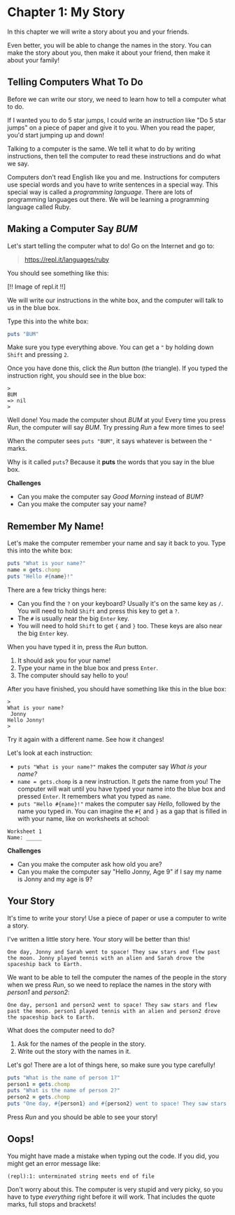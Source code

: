 # Chapter 1: My Story

In this chapter we will write a story about you and your friends.

Even better, you will be able to change the names in the story. You can make the story about you, then make it about your friend, then make it about your family!

## Telling Computers What To Do

Before we can write our story, we need to learn how to tell a computer what to do.

If I wanted you to do 5 star jumps, I could write an *instruction* like "Do 5 star jumps" on a piece of paper and give it to you. When you read the paper, you'd start jumping up and down!

Talking to a computer is the same. We tell it what to do by writing instructions, then tell the computer to read these instructions and do what we say.

Computers don't read English like you and me. Instructions for computers use special words and you have to write sentences in a special way. This special way is called a *programming language*. There are lots of programming languages out there. We will be learning a programming language called Ruby.

## Making a Computer Say *BUM*

Let's start telling the computer what to do! Go on the Internet and go to:

> https://repl.it/languages/ruby

You should see something like this:

[!! Image of repl.it !!]

We will write our instructions in the white box, and the computer will talk to us in the blue box.

Type this into the white box:

```ruby
puts "BUM"
```

Make sure you type everything above. You can get a `"` by holding down `Shift` and pressing `2`.

Once you have done this, click the *Run* button (the triangle). If you typed the instruction right, you should see in the blue box:

```
>
BUM
=> nil
>
```

Well done! You made the computer shout *BUM* at you! Every time you press *Run*, the computer will say *BUM*. Try pressing *Run* a few more times to see!

When the computer sees `puts "BUM"`, it says whatever is between the `"` marks.

Why is it called `puts`? Because it **puts** the words that you say in the blue box.

**Challenges**
- Can you make the computer say *Good Morning* instead of *BUM*?
- Can you make the computer say your name?

## Remember My Name!

Let's make the computer remember your name and say it back to you. Type this into the white box:

```ruby
puts "What is your name?"
name = gets.chomp
puts "Hello #{name}!"
```

There are a few tricky things here:
- Can you find the `?` on your keyboard? Usually it's on the same key as `/`. You will need to hold `Shift` and press this key to get a `?`.
- The `#` is usually near the big `Enter` key.
- You will need to hold `Shift` to get `{` and `}` too. These keys are also near the big `Enter` key.

When you have typed it in, press the *Run* button.

1. It should ask you for your name!
2. Type your name in the blue box and press `Enter`.
3. The computer should say hello to you!

After you have finished, you should have something like this in the blue box:

```
>
What is your name?
 Jonny
Hello Jonny!
>
```

Try it again with a different name. See how it changes!

Let's look at each instruction:
- `puts "What is your name?"` makes the computer say *What is your name?*
- `name = gets.chomp` is a new instruction. It *gets* the name from you! The computer will wait until you have typed your name into the blue box and pressed `Enter`. It remembers what you typed as `name`.
- `puts "Hello #{name}!"` makes the computer say *Hello*, followed by the name you typed in. You can imagine the `#{` and `}` as a gap that is filled in with your name, like on worksheets at school:

```
Worksheet 1
Name: _____
```

**Challenges**
- Can you make the computer ask how old you are?
- Can you make the computer say "Hello Jonny, Age 9" if I say my name is Jonny and my age is 9?

## Your Story

It's time to write your story! Use a piece of paper or use a computer to write a story.

I've written a little story here. Your story will be better than this!

```
One day, Jonny and Sarah went to space! They saw stars and flew past the moon. Jonny played tennis with an alien and Sarah drove the spaceship back to Earth.
```

We want to be able to tell the computer the names of the people in the story when we press *Run*, so we need to replace the names in the story with *person1* and *person2*:

```
One day, person1 and person2 went to space! They saw stars and flew past the moon. person1 played tennis with an alien and person2 drove the spaceship back to Earth.
```

What does the computer need to do?

1. Ask for the names of the people in the story.
2. Write out the story with the names in it.

Let's go! There are a lot of things here, so make sure you type carefully!

```ruby
puts "What is the name of person 1?"
person1 = gets.chomp
puts "What is the name of person 2?"
person2 = gets.chomp
puts "One day, #{person1} and #{person2} went to space! They saw stars and flew past the moon. #{person1} played tennis with an alien and #{person2} drove the spaceship back to Earth."
```

Press *Run* and you should be able to see your story!

## Oops!

You might have made a mistake when typing out the code. If you did, you might get an error message like:

```
(repl):1: unterminated string meets end of file
```

Don't worry about this. The computer is very stupid and very picky, so you have to type *everything* right before it will work. That includes the quote marks, full stops and brackets!
